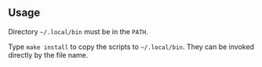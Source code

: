 ## Usage

Directory `~/.local/bin` must be in the `PATH`.

Type `make install` to copy the scripts to `~/.local/bin`. They can be invoked
directly by the file name.

